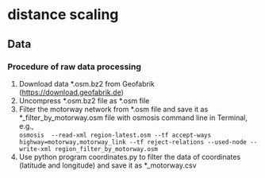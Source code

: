 # distance scaling

## Data

### Procedure of raw data processing
1. Download data *.osm.bz2 from Geofabrik (https://download.geofabrik.de) 
2. Uncompress *.osm.bz2 file as *.osm file
3. Filter the motorway network from *.osm file and save it as *_filter_by_motorway.osm file with osmosis command line in Terminal, e.g.,\
`
osmosis  --read-xml region-latest.osm --tf accept-ways highway=motorway,motorway_link --tf reject-relations --used-node --write-xml region_filter_by_motorway.osm
`
4. Use python program coordinates.py to filter the data of coordinates (latitude and longitude) and save it as *_motorway.csv
